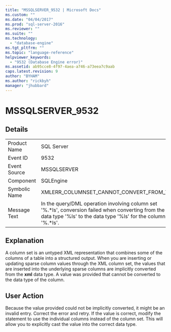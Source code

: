 ```yaml
---
title: "MSSQLSERVER_9532 | Microsoft Docs"
ms.custom: ""
ms.date: "04/04/2017"
ms.prod: "sql-server-2016"
ms.reviewer: ""
ms.suite: ""
ms.technology: 
  - "database-engine"
ms.tgt_pltfrm: ""
ms.topic: "language-reference"
helpviewer_keywords: 
  - "9532 (Database Engine error)"
ms.assetid: ab95cce8-4f97-4aea-a746-a73eea7c9aab
caps.latest.revision: 9
author: "BYHAM"
ms.author: "rickbyh"
manager: "jhubbard"
---
```

# MSSQLSERVER_9532
  
## Details  
  
|||  
|-|-|  
|Product Name|SQL Server|  
|Event ID|9532|  
|Event Source|MSSQLSERVER|  
|Component|SQLEngine|  
|Symbolic Name|XMLERR_COLUMNSET_CANNOT_CONVERT_FROM_TO|  
|Message Text|In the query/DML operation involving  column set '%.*ls', conversion failed when converting from the data type '%ls' to the data type '%ls' for the column '%.\*ls'.|  
  
## Explanation  
A column set is an untyped XML representation that combines some of the columns of a table into a structured output. When you are inserting or updating sparse column values through the XML column set, the values that are inserted into the underlying sparse columns are implicitly converted from the **xml** data type. A value was provided that cannot be converted to the data type of the column.  
  
## User Action  
Because the value provided could not be implicitly converted, it might be an invalid entry. Correct the error and retry. If the value is correct, modify the statement to use the individual columns instead of the column set. This will allow you to explicitly cast the value into the correct data type.  
  
